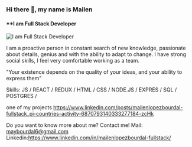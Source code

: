 ### Hi there 👋, my name is Mailen
#### **I am Full Stack Developer
![I am Full Stack Developer](https://prod-discovery.edx-cdn.org/media/programs/card_images/2f377daa-30b3-487f-941c-18503633a4a1-12209ba765df.jpg)

I am a proactive person in constant search of new knowledge, passionate about details, genius and with the ability to adapt to change. I have strong social skills, I feel very comfortable working as a team.

"Your existence depends on the quality of your ideas, and your ability to express them"

Skills: JS / REACT / REDUX / HTML / CSS / NODE.JS / EXPRES / SQL / POSTGRES /

one of my projects
https://www.linkedin.com/posts/mailenlopezbourdal-fullstack_pi-countries-activity-6870793140333277184-zcHk

 Do you want to know more about me? Contact me!
 Mail: maybourdal6@gmail.com
 Linkedin:https://www.linkedin.com/in/mailenlopezbourdal-fullstack/




